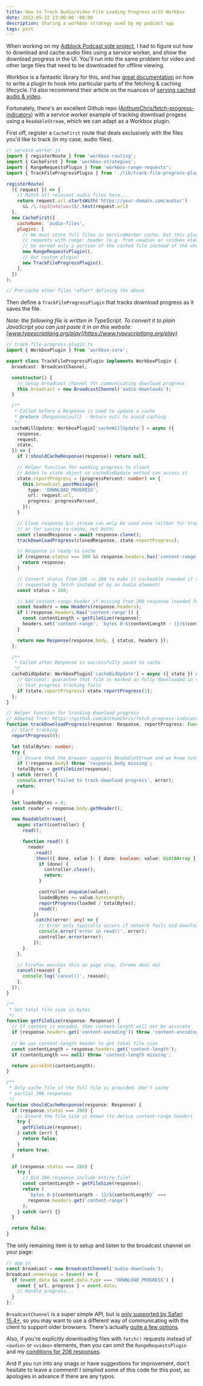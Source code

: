 ```yaml
---
title: How to Track Audio/Video File Loading Progress with Workbox
date: 2022-05-22 23:00:00 -08:00
description: Sharing a workbox strategy used by my podcast app
tags: post
---
```


When working on my [Adblock Podcast side project](https://www.adblockpodcast.com/), I had to figure out how to download and cache audio files using a service worker, and show the download progress in the UI. You'll run into the same problem for video and other large files that need to be downloaded for offline viewing.

Workbox is a fantastic library for this, and has [great documentation](https://developer.chrome.com/docs/workbox/using-plugins/#methods-for-custom-plugins) on how to write a plugin to hook into particular parts of the fetching & caching lifecycle. I'd also recommend their article on the nuances of [serving cached audio & video](https://developer.chrome.com/docs/workbox/serving-cached-audio-and-video/).

Fortunately, there's an excellent Github repo ([AnthumChris/fetch-progress-indicators](https://github.com/AnthumChris/fetch-progress-indicators)) with a service worker example of tracking download progess using a `ReadableStream`, which we can adapt as a Workbox plugin.

First off, register a `CacheFirst` route that deals exclusively with the files you'd like to track (in my case, audio files).

```js
// service-worker.js
import { registerRoute } from 'workbox-routing';
import { CacheFirst } from 'workbox-strategies';
import { RangeRequestsPlugin } from 'workbox-range-requests';
import { TrackFileProgressPlugin } from './lib/track-file-progress-plugin'; // to-do

registerRoute(
  ({ request }) => {
    // Match all relevant audio files here...
    return request.url.startsWith('https://your-domain.com/audio/') 
      && /\.(mp3|m4a|wav)$/.test(request.url)
  },
  new CacheFirst({
    cacheName: 'audio-files',
    plugins: [
      // We must store full files in ServiceWorker cache, but this plugin allows
      // requests with range: header (e.g. from <audio> or <video> elements) to
      // be served only a portion of the cached file instead of the whole thing
      new RangeRequestsPlugin(), 
      // Our custom plugin!
      new TrackFileProgressPlugin(),
    ],
  })
);

// Pre-cache other files *after* defining the above
```

Then define a `TrackFileProgressPlugin` that tracks download progress as it saves the file. 

*Note: the following file is written in TypeScript. To convert it to plain JavaScript you can just paste it in on this website: [www.typescriptlang.org/play](https://www.typescriptlang.org/play)*

```ts
// track-file-progress-plugin.ts
import { WorkboxPlugin } from 'workbox-core';

export class TrackFileProgressPlugin implements WorkboxPlugin {
  broadcast: BroadcastChannel;

  constructor() {
    // Setup broadcast channel for communicating download progress
    this.broadcast = new BroadcastChannel('audio-downloads');
  }

  /**
   * Called before a Response is used to update a cache
   * @return {Response|null} - Return null to avoid caching
   */
  cacheWillUpdate: WorkboxPlugin['cacheWillUpdate'] = async ({
    response,
    request,
    state,
  }) => {
    if (!shouldCacheResponse(response)) return null;

    // Helper function for sending progress to client
    // Added to state object so cacheDidUpdate method can access it
    state.reportProgress = (progressPercent: number) => {
      this.broadcast.postMessage({
        type: 'DOWNLOAD_PROGRESS',
        url: request.url,
        progress: progressPercent,
      });
    }

    // Clone response b/c stream can only be used once (either for tracking download
    // or for saving to cache, not both)
    const clonedResponse = await response.clone();
    trackDownloadProgress(clonedResponse, state.reportProgress);

    // Response is ready to cache
    if (response.status === 200 && response.headers.has('content-range')) {
      return response;
    }

    // Convert status from 206 -> 200 to make it cacheable (needed if response was
    // requested by fetch instead of by an Audio element)
    const status = 200;

    // Add content-range header if missing from 200 response (needed for iOS Safari)
    const headers = new Headers(response.headers);
    if (!response.headers.has('content-range')) {
      const contentLength = getFileSize(response);
      headers.set('content-range', `bytes 0-${contentLength - 1}/${contentLength}`);
    }

    return new Response(response.body, { status, headers });
  };

  /**
   * Called after Response is successfully saved to cache
   */
  cacheDidUpdate: WorkboxPlugin['cacheDidUpdate'] = async ({ state }) => {
    // Optional: guarantee that file is marked as fully downloaded in the event
    // that progress tracking fails
    if (state.reportProgress) state.reportProgress(1);
  };
}

// Helper function for tracking download progress
// Adapted from: https://github.com/AnthumChris/fetch-progress-indicators/blob/master/sw-basic/sw-simple.js#L41
function trackDownloadProgress(response: Response, reportProgress: Function) {
  // Start tracking
  reportProgress(0);

  let totalBytes: number;
  try {
    // Ensure that the browser supports ReadableStream and we know total file size
    if (!response.body) throw 'response.body missing';
    totalBytes = getFileSize(response);
  } catch (error) {
    console.error('Failed to track download progress', error);
    return;
  }

  let loadedBytes = 0;
  const reader = response.body.getReader();

  new ReadableStream({
    async start(controller) {
      read();

      function read() {
        reader
          .read()
          .then(({ done, value }: { done: boolean; value: Uint8Array }) => {
            if (done) {
              controller.close();
              return;
            }

            controller.enqueue(value);
            loadedBytes += value.byteLength;
            reportProgress(loaded / totalBytes);
            read();
          })
          .catch((error: any) => {
            // Error only typically occurs if network fails mid-download
            console.error('error in read()', error);
            controller.error(error);
          });
      }
    },

    // Firefox excutes this on page stop, Chrome does not
    cancel(reason) {
      console.log('cancel()', reason);
    },
  });
}

/**
 * Get total file size in bytes
 */
function getFileSize(response: Response) {
  // If content is encoded, then content-length will not be accurate
  if (response.headers.get('content-encoding')) throw 'content-encoding header';
  
  // We use content-length header to get total file size
  const contentLength = response.headers.get('content-length');
  if (contentLength === null) throw 'content-length missing';

  return parseInt(contentLength);
}

/**
 * Only cache file if the full file is provided. Don't cache
 * partial 206 responses  
 */
function shouldCacheResponse(response: Response) {
  if (response.status === 200) {
    // Ensure the file size is known (to derive content-range header)
    try {
      getFileSize(response);
    } catch (err) {
      return false;
    }
    return true;
  }

  if (response.status === 206) {
    try {
      // Did 206 response include entire file?
      const contentLength = getFileSize(response);
      return (
        `bytes 0-${contentLength - 1}/${contentLength}` ===
        response.headers.get('content-range')
      );
    } catch (err) {}
  }

  return false;
}
```

The only remaining item is to setup and listen to the broadcast channel on your page:

```js
// app.js
const broadcast = new BroadcastChannel('audio-downloads');
broadcast.onmessage = (event) => {
  if (event.data && event.data.type === 'DOWNLOAD_PROGRESS') {
    const { url, progress } = event.data;
    // Handle progress...
  }
};

```

`BroadcastChannel` is a super simple API, but is [only supported by Safari 15.4+](https://caniuse.com/broadcastchannel), so you may want to use a different way of communicating with the client to support older browsers. There's actually [quite a few options](https://felixgerschau.com/how-to-communicate-with-service-workers/). 

Also, if you're explicitly downloading files with `fetch()` requests instead of `<audio>` or `<video>` elements, then you can omit the `RangeRequestsPlugin` and my [conditions for 206 responses](https://github.com/GoogleChrome/workbox/issues/1644#issuecomment-1126871851).

And if you run into any snags or have suggestions for improvement, don't hesitate to leave a comment! I simplied some of this code for this post, so apologies in advance if there are any typos.
